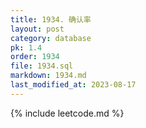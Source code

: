 ```yaml
---
title: 1934. 确认率
layout: post
category: database
pk: 1.4
order: 1934
file: 1934.sql
markdown: 1934.md
last_modified_at: 2023-08-17
---
```


{% include leetcode.md %}
